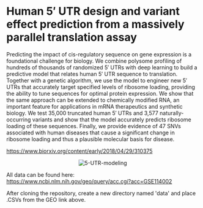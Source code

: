 # Human 5′ UTR design and variant effect prediction from a massively parallel translation assay

Predicting the impact of cis-regulatory sequence on gene expression is a foundational challenge for biology. We combine polysome profiling of hundreds of thousands of randomized 5′ UTRs with deep learning to build a predictive model that relates human 5′ UTR sequence to translation. Together with a genetic algorithm, we use the model to engineer new 5′ UTRs that accurately target specified levels of ribosome loading, providing the ability to tune sequences for optimal protein expression. We show that the same approach can be extended to chemically modified RNA, an important feature for applications in mRNA therapeutics and synthetic biology. We test 35,000 truncated human 5′ UTRs and 3,577 naturally-occurring variants and show that the model accurately predicts ribosome loading of these sequences. Finally, we provide evidence of 47 SNVs associated with human diseases that cause a significant change in ribosome loading and thus a plausible molecular basis for disease.

https://www.biorxiv.org/content/early/2018/04/29/310375

<p align="center">
  <img <img src="https://i.ibb.co/vqJjn0D/5-UTR-modeling.png" alt="5-UTR-modeling" border="0"/>
</p>

All data can be found here: https://www.ncbi.nlm.nih.gov/geo/query/acc.cgi?acc=GSE114002

After cloning the repository, create a new directory named 'data' and place .CSVs from the GEO link above.
